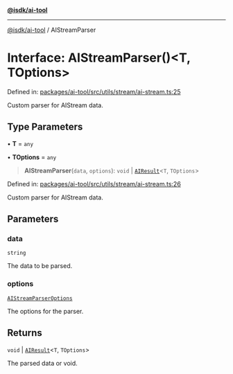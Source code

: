 [**@isdk/ai-tool**](../README.md)

***

[@isdk/ai-tool](../globals.md) / AIStreamParser

# Interface: AIStreamParser()\<T, TOptions\>

Defined in: [packages/ai-tool/src/utils/stream/ai-stream.ts:25](https://github.com/isdk/ai-tool.js/blob/c084189f913fb955b91b492de68bd07ce78f8c82/src/utils/stream/ai-stream.ts#L25)

Custom parser for AIStream data.

## Type Parameters

• **T** = `any`

• **TOptions** = `any`

> **AIStreamParser**(`data`, `options`): `void` \| [`AIResult`](AIResult.md)\<`T`, `TOptions`\>

Defined in: [packages/ai-tool/src/utils/stream/ai-stream.ts:26](https://github.com/isdk/ai-tool.js/blob/c084189f913fb955b91b492de68bd07ce78f8c82/src/utils/stream/ai-stream.ts#L26)

Custom parser for AIStream data.

## Parameters

### data

`string`

The data to be parsed.

### options

[`AIStreamParserOptions`](AIStreamParserOptions.md)

The options for the parser.

## Returns

`void` \| [`AIResult`](AIResult.md)\<`T`, `TOptions`\>

The parsed data or void.
